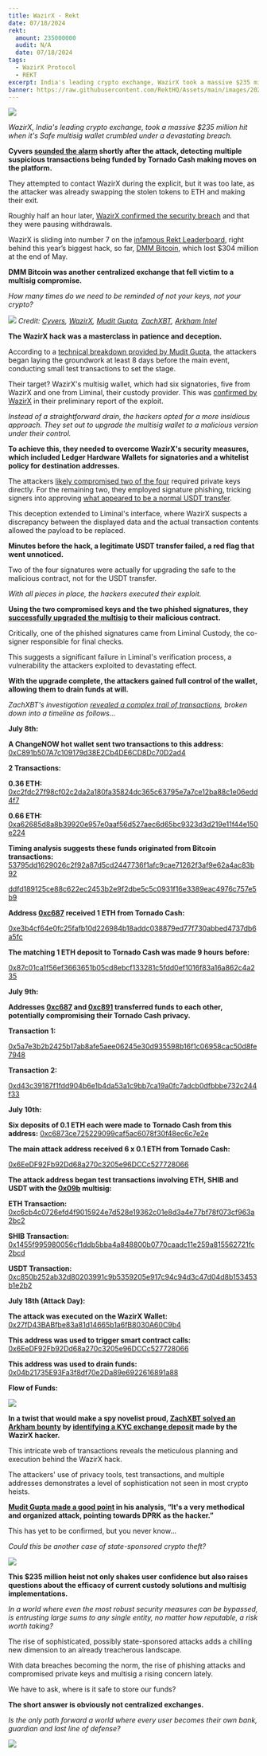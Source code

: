 ```yaml
---
title: WazirX - Rekt
date: 07/18/2024
rekt:
  amount: 235000000
  audit: N/A
  date: 07/18/2024
tags:
  - WazirX Protocol
  - REKT
excerpt: India's leading crypto exchange, WazirX took a massive $235 million hit when it's Safe multisig wallet crumbled under a devastating breach. How many times do we need to be reminded of not your keys, not your crypto?
banner: https://raw.githubusercontent.com/RektHQ/Assets/main/images/2023/01/wazirx-header.png
---
```

![](https://raw.githubusercontent.com/RektHQ/Assets/main/images/2023/01/wazirx-header.png)


_WazirX, India's leading crypto exchange, took a massive $235 million hit when it's Safe multisig wallet crumbled under a devastating breach._

  

**Cyvers [sounded the alarm](https://x.com/CyversAlerts/status/1813834131165286464) shortly after the attack, detecting multiple suspicious transactions being funded by Tornado Cash making moves on the platform.** 
  

They attempted to contact WazirX during the explicit, but it was too late, as the attacker was already swapping the stolen tokens to ETH and making their exit.  
  
Roughly half an hour later, [WazirX confirmed the security breach](https://x.com/WazirXIndia/status/1813843289940058446) and that they were pausing withdrawals.  
  
WazirX is sliding into number 7 on the [infamous Rekt Leaderboard](https://rekt.news/leaderboard/), right behind this year’s biggest hack, so far, [DMM Bitcoin](https://rekt.news/dmm-rekt/), which lost $304 million at the end of May.  
  
**DMM Bitcoin was another centralized exchange that fell victim to a multisig compromise.** 
  
_How many times do we need to be reminded of not your keys, not your crypto?_

![](https://raw.githubusercontent.com/RektHQ/Assets/main/images/2021/09/rekt-investigates-linebreak.png)
_Credit: [Cyvers](https://x.com/CyversAlerts/status/1813834131165286464), [WazirX](https://x.com/WazirXIndia/status/1813843289940058446), [Mudit Gupta](https://x.com/Mudit__Gupta/status/1813881385800913327), [ZachXBT](https://x.com/zachxbt/status/1813896332022882686), [Arkham Intel](https://x.com/ArkhamIntel/status/1813887774191231337)_

  
**The WazirX hack was a masterclass in patience and deception.**

  

According to a [technical breakdown provided by Mudit Gupta](https://x.com/Mudit__Gupta/status/1813881385800913327), the attackers began laying the groundwork at least 8 days before the main event, conducting small test transactions to set the stage.

  

Their target? WazirX's multisig wallet, which had six signatories, five from WazirX and one from Liminal, their custody provider. This was [confirmed by WazirX](https://x.com/WazirXIndia/status/1813981143437611440) in their preliminary report of the exploit.  
  
_Instead of a straightforward drain, the hackers opted for a more insidious approach. They set out to upgrade the multisig wallet to a malicious version under their control._

  

**To achieve this, they needed to overcome WazirX's security measures, which included Ledger Hardware Wallets for signatories and a whitelist policy for destination addresses.**

  

The attackers [likely compromised two of the four](https://x.com/Mudit__Gupta/status/1813881395368038645) required private keys directly. For the remaining two, they employed signature phishing, tricking signers into approving [what appeared to be a normal USDT transfer](https://etherscan.io/tx/0x8b99ae634e1e7180b3fcc66e8fe5d076351477077051a7bbf5ec626a9d0588ef).

  

This deception extended to Liminal's interface, where WazirX suspects a discrepancy between the displayed data and the actual transaction contents allowed the payload to be replaced.

  

**Minutes before the hack, a legitimate USDT transfer failed, a red flag that went unnoticed.**

  

Two of the four signatures were actually for upgrading the safe to the malicious contract, not for the USDT transfer.

  

_With all pieces in place, the hackers executed their exploit._

  

**Using the two compromised keys and the two phished signatures, they [successfully upgraded the multisig](https://etherscan.io/tx/0x48164d3adbab78c2cb9876f6e17f88e321097fcd14cadd57556866e4ef3e185d) to their malicious contract.**

  

Critically, one of the phished signatures came from Liminal Custody, the co-signer responsible for final checks.

  

This suggests a significant failure in Liminal's verification process, a vulnerability the attackers exploited to devastating effect.

  

**With the upgrade complete, the attackers gained full control of the wallet, allowing them to drain funds at will.**  
  
_ZachXBT's investigation [revealed a complex trail of transactions](https://x.com/zachxbt/status/1813896332022882686), broken down into a timeline as follows..._  
  
**July 8th:**

  

**A ChangeNOW hot wallet sent two transactions to this address:**
[0xC891b507A7c109179d38E2Cb4DE6CD8Dc70D2ad4](https://etherscan.io/address/0xc891b507a7c109179d38e2cb4de6cd8dc70d2ad4)

  

**2 Transactions:**

**0.36 ETH:** [0xc2fdc27f98cf02c2da2a180fa35824dc365c63795e7a7ce12ba88c1e06edd4f7](https://etherscan.io/tx/0xc2fdc27f98cf02c2da2a180fa35824dc365c63795e7a7ce12ba88c1e06edd4f7)

**0.66 ETH:**  [0xa62685d8a8b39920e957e0aaf56d527aec6d65bc9323d3d219e11f44e150e224](https://etherscan.io/tx/0xa62685d8a8b39920e957e0aaf56d527aec6d65bc9323d3d219e11f44e150e224)

  

**Timing analysis suggests these funds originated from Bitcoin transactions:**
[53795dd1629026c2f92a87d5cd2447736f1afc9cae71262f3af9e62a4ac83b92](https://explorer.btc.com/btc/transaction/53795dd1629026c2f92a87d5cd2447736f1afc9cae71262f3af9e62a4ac83b92)

[ddfd189125ce88c622ec2453b2e9f2dbe5c5c0931f16e3389eac4976c757e5b9](https://explorer.btc.com/btc/transaction/ddfd189125ce88c622ec2453b2e9f2dbe5c5c0931f16e3389eac4976c757e5b9)

  

**Address [0xc687](https://etherscan.io/address/0xc6873ce725229099caf5ac6078f30f48ec6c7e2e) received 1 ETH from Tornado Cash:**

[0xe3b4cf64e0fc25fafb10d226984b18addc038879ed77f730abbed4737db6a5fc](https://etherscan.io/tx/0xe3b4cf64e0fc25fafb10d226984b18addc038879ed77f730abbed4737db6a5fc)

  

**The matching 1 ETH deposit to Tornado Cash was made 9 hours before:**

[0x87c01ca1f56ef3663651b05cd8ebcf133281c5fdd0ef1016f83a16a862c4a235](https://etherscan.io/tx/0x87c01ca1f56ef3663651b05cd8ebcf133281c5fdd0ef1016f83a16a862c4a235)

**July 9th:**

  **Addresses [0xc687](https://etherscan.io/address/0xc6873ce725229099caf5ac6078f30f48ec6c7e2e) and [0xc891](https://etherscan.io/address/0xc891b507a7c109179d38e2cb4de6cd8dc70d2ad4) transferred funds to each other, potentially compromising their Tornado Cash privacy.**

  

**Transaction 1:**  

[0x5a7e3b2b2425b17ab8afe5aee06245e30d935598b16f1c06958cac50d8fe7948](https://etherscan.io/tx/0x5a7e3b2b2425b17ab8afe5aee06245e30d935598b16f1c06958cac50d8fe7948)

  

**Transaction 2:**

[0xd43c39187f1fdd904b6e1b4da53a1c9bb7ca19a0fc7adcb0dfbbbe732c244f33](https://etherscan.io/tx/0xd43c39187f1fdd904b6e1b4da53a1c9bb7ca19a0fc7adcb0dfbbbe732c244f33)

  

**July 10th:**

  

**Six deposits of 0.1 ETH each were made to Tornado Cash from this address:**
  [0xc6873ce725229099caf5ac6078f30f48ec6c7e2e](https://etherscan.io/address/0xc6873ce725229099caf5ac6078f30f48ec6c7e2e)

  

**The main attack address received 6 x 0.1 ETH from Tornado Cash:**

[0x6EeDF92Fb92Dd68a270c3205e96DCCc527728066](https://etherscan.io/address/0x6EeDF92Fb92Dd68a270c3205e96DCCc527728066)

  

**The attack address began test transactions involving ETH, SHIB and USDT with the [0x09b](https://etherscan.io/address/0x09b33e75e51ae9a30eca4b65db76e511199af664) multisig:**  
  

**ETH Transaction:**
[0xc6cb4c0726efd4f9015924e7d528e19362c01e8d3a4e77bf78f073cf963a2bc2  ](https://etherscan.io/tx/0xc6cb4c0726efd4f9015924e7d528e19362c01e8d3a4e77bf78f073cf963a2bc2)

**SHIB Transaction:**
[0x1455f995980056cf1ddb5bba4a848800b0770caadc11e259a815562721fc2bcd](https://etherscan.io/tx/0x1455f995980056cf1ddb5bba4a848800b0770caadc11e259a815562721fc2bcd)

  
**USDT Transaction:**
[0xc850b252ab32d80203991c9b5359205e917c94c94d3c47d04d8b153453b1e2b2  
](https://etherscan.io/tx/0xc850b252ab32d80203991c9b5359205e917c94c94d3c47d04d8b153453b1e2b2)

**July 18th (Attack Day):**

  

**The attack was executed on the WazirX Wallet:** [0x27fD43BABfbe83a81d14665b1a6fB8030A60C9b4](https://etherscan.io/address/0x27fd43babfbe83a81d14665b1a6fb8030a60c9b4)

  

**This address was used to trigger smart contract calls:** [0x6EeDF92Fb92Dd68a270c3205e96DCCc527728066](https://etherscan.io/address/0x6EeDF92Fb92Dd68a270c3205e96DCCc527728066)


**This address was used to drain funds:**
[0x04b21735E93Fa3f8df70e2Da89e6922616891a88](https://etherscan.io/address/0x04b21735E93Fa3f8df70e2Da89e6922616891a88)

  
  
**Flow of Funds:**

![](https://raw.githubusercontent.com/RektHQ/Assets/main/images/2023/01/wazirx-funds.png)


**In a twist that would make a spy novelist proud, [ZachXBT solved an Arkham bounty](https://x.com/ArkhamIntel/status/1813887774191231337) by [identifying a KYC exchange deposit](https://platform.arkhamintelligence.com/explorer/tx/0x0056ae85c2eef7705e8818095cabe8244ced0299456ce30170e89fb6dfe4f1e3) made by the WazirX hacker.**

  
This intricate web of transactions reveals the meticulous planning and execution behind the WazirX hack.  
  
The attackers' use of privacy tools, test transactions, and multiple addresses demonstrates a level of sophistication not seen in most crypto heists.  
  
**[Mudit Gupta made a good point](https://x.com/Mudit__Gupta/status/1813881385800913327) in his analysis, “It's a very methodical and organized attack, pointing towards DPRK as the hacker.”**  
  
This has yet to be confirmed, but you never know…  
  
_Could this be another case of state-sponsored crypto theft?_

![](https://raw.githubusercontent.com/RektHQ/Assets/main/images/2021/03/rekt-linebreak.png)



**This $235 million heist not only shakes user confidence but also raises questions about the efficacy of current custody solutions and multisig implementations.**
  

_In a world where even the most robust security measures can be bypassed, is entrusting large sums to any single entity, no matter how reputable, a risk worth taking?_

  
The rise of sophisticated, possibly state-sponsored attacks adds a chilling new dimension to an already treacherous landscape.  

With data breaches becoming the norm, the rise of phishing attacks and compromised private keys and multisig a rising concern lately.  
  
We have to ask, where is it safe to store our funds?  
  
**The short answer is obviously not centralized exchanges.** 
  
_Is the only path forward a world where every user becomes their own bank, guardian and last line of defense?_

![](https://raw.githubusercontent.com/RektHQ/Assets/main/images/2021/08/rekt-outline-conc.png)









